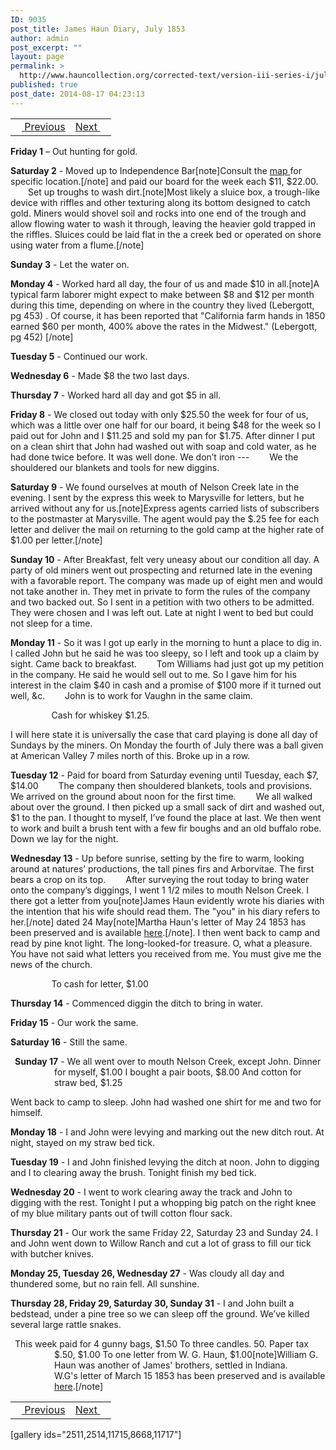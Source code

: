 ```yaml
---
ID: 9035
post_title: James Haun Diary, July 1853
author: admin
post_excerpt: ""
layout: page
permalink: >
  http://www.hauncollection.org/corrected-text/version-iii-series-i/july-1853/
published: true
post_date: 2014-08-17 04:23:13
---
```

<table style="width: 100%;" align="center">
<tbody>
<tr>
<td style="text align: right;"><a title="June 1853" href="http://www.hauncollection.org/version-3/version-iii-series-i/june-1853/"><img src="https://lh3.googleusercontent.com/-EFJpxxNiPNw/VqgtWBCZrMI/AAAAAAAAAFU/WfY4lPFWWkg/s800-Ic42/Soeb-Plain-Arrows-8-10px.png" alt="" width="10" height="10" /> Previous</a></td>
<td style="text-align: right;"><a title="August 1853" href="http://www.hauncollection.org/version-3/version-iii-series-i/august-1853/">Next <img src="https://lh3.googleusercontent.com/-67k0cYlpXHw/VqgtWKz1MXI/AAAAAAAAAFU/k9PW_Piyurk/s800-Ic42/Soeb-Plain-Arrows-5-10px.png" alt="" width="10" height="10" /></a></td>
</tr>
</tbody>
</table>
<strong>Friday 1</strong> – Out hunting for gold.

<strong>Saturday 2</strong> - Moved up to Independence Bar[note]Consult the <a title="Map" href="http://www.hauncollection.org/version-3/map/" target="_blank" rel="noopener noreferrer">map </a>for specific location.[/note] and paid our board for the week each $11, $22.00.
<span style="margin-left: 28px;">Set up troughs to wash dirt.[note]Most likely a sluice box, a trough-like device with riffles and other texturing along its bottom designed to catch gold. Miners would shovel soil and rocks into one end of the trough and allow flowing water to wash it through, leaving the heavier gold trapped in the riffles. Sluices could be laid flat in the a creek bed or operated on shore using water from a flume.[/note]</span>

<strong>Sunday 3</strong> - Let the water on.

<strong>Monday 4</strong> - Worked hard all day, the four of us and made $10 in all.[note]A typical farm laborer might expect to make between $8 and $12 per month during this time, depending on where in the country they lived (Lebergott, pg 453) . Of course, it has been reported that "California farm hands in 1850 earned $60 per month, 400% above the rates in the Midwest." (Lebergott, pg 452) [/note]

<strong>Tuesday 5</strong> - Continued our work.

<strong>Wednesday 6</strong> - Made $8 the two last days.

<strong>Thursday 7</strong> - Worked hard all day and got $5 in all.

<strong>Friday 8</strong> - We closed out today with only $25.50 the week for four of us, which was a little over one half for our board, it being $48 for the week so I paid out for John and I $11.25 and sold my pan for $1.75. After dinner I put on a clean shirt that John had washed out with soap and cold water, as he had done twice before. It was well done. We don’t iron ---
<span style="margin-left: 28px;">We the shouldered our blankets and tools for new diggins.</span>

<strong>Saturday 9</strong> - We found ourselves at mouth of Nelson Creek late in the evening. I sent by the express this week to Marysville for letters, but he arrived without any for us.[note]Express agents carried lists of subscribers to the postmaster at Marysville. The agent would pay the $.25 fee for each letter and deliver the mail on returning to the gold camp at the higher rate of $1.00 per letter.[/note]

<strong>Sunday 10</strong> - After Breakfast, felt very uneasy about our condition all day. A party of old miners went out prospecting and returned late in the evening with a favorable report. The company was made up of eight men and would not take another in. They met in private to form the rules of the company and two backed out. So I sent in a petition with two others to be admitted. They were chosen and I was left out. Late at night I went to bed but could not sleep for a time.

<strong>Monday 11</strong> - So it was I got up early in the morning to hunt a place to dig in. I called John but he said he was too sleepy, so I left and took up a claim by sight. Came back to breakfast.
<span style="margin-left: 28px;">Tom Williams had just got up my petition in the company. He said he would sell out to me. So I gave him for his interest in the claim $40 in cash and a promise of $100 more if it turned out well, &amp;c.</span>
<span style="margin-left: 28px;">John is to work for Vaughn in the same claim.</span>

<span style="margin-left: 65.5px;">Cash for whiskey $1.25.</span>

I will here state it is universally the case that card playing is done all day of Sundays by the miners. On Monday the fourth of July there was a ball given at American Valley 7 miles north of this. Broke up in a row.

<strong>Tuesday 12</strong> - Paid for board from Saturday evening until Tuesday, each $7, $14.00
<span style="margin-left: 28px;">The company then shouldered blankets, tools and provisions. We arrived on the ground about noon for the first time.</span>
<span style="margin-left: 28px;">We all walked about over the ground. I then picked up a small sack of dirt and washed out, $1 to the pan. I thought to myself, I’ve found the place at last. We then went to work and built a brush tent with a few fir boughs and an old buffalo robe. Down we lay for the night.</span>

<strong>Wednesday 13</strong> - Up before sunrise, setting by the fire to warm, looking around at natures’ productions, the tall pines firs and Arborvitae. The first bears a crop on its top.
<span style="margin-left: 28px;">After surveying the rout today to bring water onto the company’s diggings, I went 1 1/2 miles to mouth Nelson Creek. I there got a letter from you[note]James Haun evidently wrote his diaries with the intention that his wife should read them. The "you" in his diary refers to her.[/note] dated 24 May[note]Martha Haun's letter of May 24 1853 has been preserved and is available <a title="May 24 1853" href="http://www.hauncollection.org/version-3/version-iii-series-ii/may-24-1853-martha-haun-to-james-haun/">here</a>.[/note]. I then went back to camp and read by pine knot light. The long-looked-for treasure. O, what a pleasure. You have not said what letters you received from me. You must give me the news of the church.</span>

<span style="margin-left: 65.5px;">To cash for letter, $1.00</span>

<strong>Thursday 14</strong> - Commenced diggin the ditch to bring in water.

<strong>Friday 15</strong> - Our work the same.

<strong>Saturday 16</strong> - Still the same.
<p style="text-indent: -4.5em; padding-left: 70px;"><strong>Sunday 17</strong> - We all went over to mouth Nelson Creek, except John.
Dinner for myself, $1.00
I bought a pair boots, $8.00
And cotton for straw bed, $1.25</p>
Went back to camp to sleep. John had washed one shirt for me and two for himself.

<strong>Monday 18</strong> - I and John were levying and marking out the new ditch rout. At night, stayed on my straw bed tick.

<strong>Tuesday 19</strong> - I and John finished levying the ditch at noon. John to digging and I to clearing away the brush. Tonight finish my bed tick.

<strong>Wednesday 20</strong> - I went to work clearing away the track and John to digging with the rest. Tonight I put a whopping big patch on the right knee of my blue military pants out of twill cotton flour sack.

<strong>Thursday 21</strong> - Our work the same Friday 22, Saturday 23 and Sunday 24. I and John went down to Willow Ranch and cut a lot of grass to fill our tick with butcher knives.

<strong>Monday 25, Tuesday 26, Wednesday 27</strong> - Was cloudy all day and thundered some, but no rain fell. All sunshine.

<strong>Thursday 28, Friday 29, Saturday 30, Sunday 31</strong> - I and John built a bedstead, under a pine tree so we can sleep off the ground. We’ve killed several large rattle snakes.
<p style="text-indent: -4.5em; padding-left: 70px;">This week paid for 4 gunny bags, $1.50
To three candles. 50.
Paper tax $.50, $1.00
To one letter from W. G. Haun, $1.00[note]William G. Haun was another of James' brothers, settled in Indiana. W.G's letter of March 15 1853 has been preserved and is available <a title="MArch 15 1853" href="http://www.hauncollection.org/version-3/version-iii-series-ii/march-15-1853-w-h-haun-to-john-j-haun/">here</a>.[/note]</p>

<table style="width: 100%;" align="center">
<tbody>
<tr>
<td style="text align: right;"><a title="June 1853" href="http://www.hauncollection.org/version-3/version-iii-series-i/june-1853/"><img src="https://lh3.googleusercontent.com/-EFJpxxNiPNw/VqgtWBCZrMI/AAAAAAAAAFU/WfY4lPFWWkg/s800-Ic42/Soeb-Plain-Arrows-8-10px.png" alt="" width="10" height="10" /> Previous</a></td>
<td style="text-align: right;"><a title="August 1853" href="http://www.hauncollection.org/version-3/version-iii-series-i/august-1853/">Next <img src="https://lh3.googleusercontent.com/-67k0cYlpXHw/VqgtWKz1MXI/AAAAAAAAAFU/k9PW_Piyurk/s800-Ic42/Soeb-Plain-Arrows-5-10px.png" alt="" width="10" height="10" /></a></td>
</tr>
</tbody>
</table>
[gallery ids="2511,2514,11715,8668,11717"]